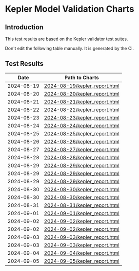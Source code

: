 # Kepler Model Validation Charts

## Introduction

This test results are based on the Kepler validator test suites.

Don't edit the following table manually. It is generated by the CI.

## Test Results

| Date       | Path to Charts | 
| ---------- | -------------- |
| 2024-08-19 | [2024-08-19/kepler_report.html](analytics/2024-08-19/kepler_report.html) |
| 2024-08-20 | [2024-08-20/kepler_report.html](analytics/2024-08-20/kepler_report.html) |
| 2024-08-21 | [2024-08-21/kepler_report.html](analytics/2024-08-21/kepler_report.html) |
| 2024-08-22 | [2024-08-22/kepler_report.html](analytics/2024-08-22/kepler_report.html) |
| 2024-08-23 | [2024-08-23/kepler_report.html](analytics/2024-08-23/kepler_report.html) |
| 2024-08-24 | [2024-08-24/kepler_report.html](analytics/2024-08-24/kepler_report.html) |
| 2024-08-25 | [2024-08-25/kepler_report.html](analytics/2024-08-25/kepler_report.html) |
| 2024-08-26 | [2024-08-26/kepler_report.html](analytics/2024-08-26/kepler_report.html) |
| 2024-08-27 | [2024-08-27/kepler_report.html](analytics/2024-08-27/kepler_report.html) |
| 2024-08-28 | [2024-08-28/kepler_report.html](analytics/2024-08-28/kepler_report.html) |
| 2024-08-29 | [2024-08-29/kepler_report.html](analytics/2024-08-29/kepler_report.html) |
| 2024-08-29 | [2024-08-29/kepler_report.html](analytics/2024-08-29/kepler_report.html) |
| 2024-08-29 | [2024-08-29/kepler_report.html](analytics/2024-08-29/kepler_report.html) |
| 2024-08-30 | [2024-08-30/kepler_report.html](analytics/2024-08-30/kepler_report.html) |
| 2024-08-30 | [2024-08-30/kepler_report.html](analytics/2024-08-30/kepler_report.html) |
| 2024-08-31 | [2024-08-31/kepler_report.html](analytics/2024-08-31/kepler_report.html) |
| 2024-09-01 | [2024-09-01/kepler_report.html](analytics/2024-09-01/kepler_report.html) |
| 2024-09-02 | [2024-09-02/kepler_report.html](analytics/2024-09-02/kepler_report.html) |
| 2024-09-02 | [2024-09-02/kepler_report.html](analytics/2024-09-02/kepler_report.html) |
| 2024-09-03 | [2024-09-03/kepler_report.html](analytics/2024-09-03/kepler_report.html) |
| 2024-09-03 | [2024-09-03/kepler_report.html](analytics/2024-09-03/kepler_report.html) |
| 2024-09-04 | [2024-09-04/kepler_report.html](analytics/2024-09-04/kepler_report.html) |
| 2024-09-05 | [2024-09-05/kepler_report.html](analytics/2024-09-05/kepler_report.html) |

